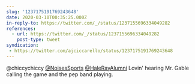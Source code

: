 ```yaml
---
slug: '1237175191769243648'
date: 2020-03-10T00:35:25.000Z
in-reply-to: https://twitter.com/_/status/1237155696334049282
references:
  - url: https://twitter.com/_/status/1237155696334049282
    post-type: tweet
syndication:
 - https://twitter.com/ajciccarello/status/1237175191769243648
---
```


@chiccychiccy [@NoisesSports](https://twitter.com/NoisesSports) [@HaleRayAlumni](https://twitter.com/HaleRayAlumni) Lovin' hearing Mr. Gable calling the game and the pep band playing.
